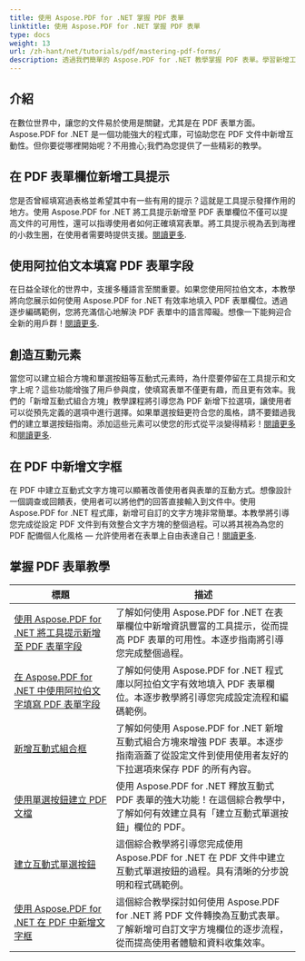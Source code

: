 ```yaml
---
title: 使用 Aspose.PDF for .NET 掌握 PDF 表單
linktitle: 使用 Aspose.PDF for .NET 掌握 PDF 表單
type: docs
weight: 13
url: /zh-hant/net/tutorials/pdf/mastering-pdf-forms/
description: 透過我們簡單的 Aspose.PDF for .NET 教學掌握 PDF 表單。學習新增工具提示、填充欄位以及建立互動式元件。
---
```

## 介紹

在數位世界中，讓您的文件易於使用是關鍵，尤其是在 PDF 表單方面。 Aspose.PDF for .NET 是一個功能強大的程式庫，可協助您在 PDF 文件中新增互動性。但你要從哪裡開始呢？不用擔心;我們為您提供了一些精彩的教學。

## 在 PDF 表單欄位新增工具提示

您是否曾經填寫過表格並希望其中有一些有用的提示？這就是工具提示發揮作用的地方。使用 Aspose.PDF for .NET 將工具提示新增至 PDF 表單欄位不僅可以提高文件的可用性，還可以指導使用者如何正確填寫表單。將工具提示視為丟到海裡的小救生圈，在使用者需要時提供支援。[閱讀更多](./adding-tooltips-to-pdf-form-fields/).

## 使用阿拉伯文本填寫 PDF 表單字段

在日益全球化的世界中，支援多種語言至關重要。如果您使用阿拉伯文本，本教學將向您展示如何使用 Aspose.PDF for .NET 有效率地填入 PDF 表單欄位。透過逐步編碼範例，您將充滿信心地解決 PDF 表單中的語言障礙。想像一下能夠迎合全新的用戶群！[閱讀更多](./fill-pdf-form-fields-with-arabic-text/).

## 創造互動元素

當您可以建立組合方塊和單選按鈕等互動式元素時，為什麼要停留在工具提示和文字上呢？這些功能增強了用戶參與度，使填寫表單不僅更有趣，而且更有效率。我們的「新增互動式組合方塊」教學課程將引導您為 PDF 新增下拉選項，讓使用者可以從預先定義的選項中進行選擇。如果單選按鈕更符合您的風格，請不要錯過我們的建立單選按鈕指南。添加這些元素可以使您的形式從平淡變得精彩！[閱讀更多](./add-interactive-combo-boxes/)和[閱讀更多](./create-interactive-radio-buttons/).


## 在 PDF 中新增文字框

在 PDF 中建立互動式文字方塊可以顯著改善使用者與表單的互動方式。想像設計一個調查或回饋表，使用者可以將他們的回答直接輸入到文件中。使用 Aspose.PDF for .NET 程式庫，新增可自訂的文字方塊非常簡單。本教學將引導您完成從設定 PDF 文件到有效整合文字方塊的整個過程。可以將其視為為您的 PDF 配備個人化風格 — 允許使用者在表單上自由表達自己！[閱讀更多](./adding-text-boxes/).

## 掌握 PDF 表單教學
| 標題 | 描述 |
| --- | --- | 
| [使用 Aspose.PDF for .NET 將工具提示新增至 PDF 表單字段](./adding-tooltips-to-pdf-form-fields/) | 了解如何使用 Aspose.PDF for .NET 在表單欄位中新增資訊豐富的工具提示，從而提高 PDF 表單的可用性。本逐步指南將引導您完成整個過程。 |  
| [在 Aspose.PDF for .NET 中使用阿拉伯文字填寫 PDF 表單字段](./fill-pdf-form-fields-with-arabic-text/) | 了解如何使用 Aspose.PDF for .NET 程式庫以阿拉伯文字有效地填入 PDF 表單欄位。本逐步教學將引導您完成設定流程和編碼範例。 |  
| [新增互動式組合框](./add-interactive-combo-boxes/) | 了解如何使用 Aspose.PDF for .NET 新增互動式組合方塊來增強 PDF 表單。本逐步指南涵蓋了從設定文件到使用使用者友好的下拉選項來保存 PDF 的所有內容。 |  
| [使用單選按鈕建立 PDF 文檔](./creating-pdf-document-with-radio-buttons/) | 使用 Aspose.PDF for .NET 釋放互動式 PDF 表單的強大功能！在這個綜合教學中，了解如何有效建立具有「建立互動式單選按鈕」欄位的 PDF。 |  
| [建立互動式單選按鈕](./create-interactive-radio-buttons/) | 這個綜合教學將引導您完成使用 Aspose.PDF for .NET 在 PDF 文件中建立互動式單選按鈕的過程。具有清晰的分步說明和程式碼範例。 |  
| [使用 Aspose.PDF for .NET 在 PDF 中新增文字框](./adding-text-boxes/) | 這個綜合教學探討如何使用 Aspose.PDF for .NET 將 PDF 文件轉換為互動式表單。了解新增可自訂文字方塊欄位的逐步流程，從而提高使用者體驗和資料收集效率。 |  